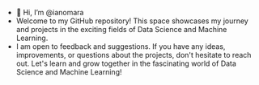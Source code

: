 - 👋 Hi, I’m @ianomara
- Welcome to my GitHub repository! This space showcases my journey and projects in the exciting fields of Data Science and Machine Learning. 
- I am open to feedback and suggestions. If you have any ideas, improvements, or questions about the projects, don't hesitate to reach out. Let's learn and grow together in the fascinating world of Data Science and Machine Learning!
<!---
ianomara/ianomara is a ✨ special ✨ repository because its `README.md` (this file) appears on your GitHub profile.
You can click the Preview link to take a look at your changes.
--->
